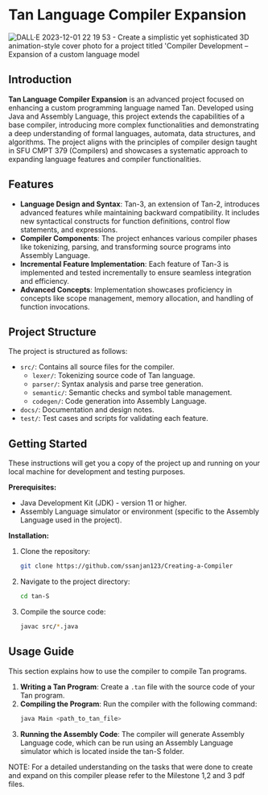
# Tan Language Compiler Expansion


![DALL·E 2023-12-01 22 19 53 - Create a simplistic yet sophisticated 3D animation-style cover photo for a project titled 'Compiler Development – Expansion of a custom language model](https://github.com/ssanjan123/Creating-a-Compiler/assets/84153519/acbac685-6ad1-43b4-b983-47c78c229eef)

## Introduction
**Tan Language Compiler Expansion** is an advanced project focused on enhancing a custom programming language named Tan. Developed using Java and Assembly Language, this project extends the capabilities of a base compiler, introducing more complex functionalities and demonstrating a deep understanding of formal languages, automata, data structures, and algorithms. The project aligns with the principles of compiler design taught in SFU CMPT 379 (Compilers) and showcases a systematic approach to expanding language features and compiler functionalities.



## Features

- **Language Design and Syntax**: Tan-3, an extension of Tan-2, introduces advanced features while maintaining backward compatibility. It includes new syntactical constructs for function definitions, control flow statements, and expressions.
- **Compiler Components**: The project enhances various compiler phases like tokenizing, parsing, and transforming source programs into Assembly Language.
- **Incremental Feature Implementation**: Each feature of Tan-3 is implemented and tested incrementally to ensure seamless integration and efficiency.
- **Advanced Concepts**: Implementation showcases proficiency in concepts like scope management, memory allocation, and handling of function invocations.

## Project Structure

The project is structured as follows:

- `src/`: Contains all source files for the compiler.
  - `lexer/`: Tokenizing source code of Tan language.
  - `parser/`: Syntax analysis and parse tree generation.
  - `semantic/`: Semantic checks and symbol table management.
  - `codegen/`: Code generation into Assembly Language.
- `docs/`: Documentation and design notes.
- `test/`: Test cases and scripts for validating each feature.

## Getting Started

These instructions will get you a copy of the project up and running on your local machine for development and testing purposes.

**Prerequisites:**

- Java Development Kit (JDK) - version 11 or higher.
- Assembly Language simulator or environment (specific to the Assembly Language used in the project).

**Installation:**

1. Clone the repository:
   ```bash
   git clone https://github.com/ssanjan123/Creating-a-Compiler
   ```
2. Navigate to the project directory:
   ```bash
   cd tan-S
   ```
3. Compile the source code:
   ```bash
   javac src/*.java
   ```

## Usage Guide

This section explains how to use the compiler to compile Tan programs.

1. **Writing a Tan Program**: Create a `.tan` file with the source code of your Tan program.
2. **Compiling the Program**: Run the compiler with the following command:
   ```bash
   java Main <path_to_tan_file>
   ```
3. **Running the Assembly Code**: The compiler will generate Assembly Language code, which can be run using an Assembly Language simulator which is located inside the tan-S folder.


NOTE: For a detailed understanding on the tasks that were done to create and expand on this compiler please refer to the Milestone 1,2 and 3 pdf files.

